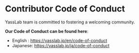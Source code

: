 # Contributor Code of Conduct

YassLab team is committed to fostering a welcoming community.

**Our Code of Conduct can be found here**:

- English : https://yasslab.jp/en/code-of-conduct
- Japanese: https://yasslab.jp/ja/code-of-conduct
